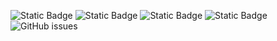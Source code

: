 ![Static Badge](https://img.shields.io/badge/blacklists-60-000000) ![Static Badge](https://img.shields.io/badge/blacklisted-2632460-cc0000) ![Static Badge](https://img.shields.io/badge/whitelisted-2244-00CC00) ![Static Badge](https://img.shields.io/badge/streaming_blacklist-28107-000000) ![GitHub issues](https://img.shields.io/github/issues/fabriziosalmi/blacklists)
